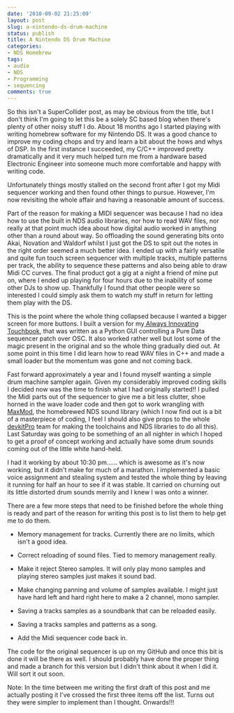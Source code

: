 ```yaml
---
date: '2010-09-02 21:25:09'
layout: post
slug: a-nintendo-ds-drum-machine
status: publish
title: A Nintendo DS Drum Machine
categories:
- NDS Homebrew
tags:
- audio
- NDS
- Programming
- sequencing
comments: true
---
```


So this isn't a SuperCollider post, as may be obvious from the title, but I don't think I'm going to let this be a solely SC based blog when there's plenty of other noisy stuff I do. About 18 months ago I started playing with writing homebrew software for my Nintendo DS. It was a good chance to improve my coding chops and try and learn a bit about the hows and whys of DSP. In the first instance I succeeded, my C/C++ improved pretty dramatically and it very much helped turn me from a hardware based Electronic Engineer into someone much more comfortable and happy with writing code.

Unfortunately things mostly stalled on the second front after I got my Midi sequencer working and then found other things to pursue. However, I'm now revisiting the whole affair and having a reasonable amount of success.

Part of the reason for making a MIDI sequencer was because I had no idea how to use the built in NDS audio libraries, nor how to read WAV files, nor really at that point much idea about how digital audio worked in anything other than a round about way. So offloading the sound generating bits onto Akai, Novation and Waldorf whilst I just got the DS to spit out the notes in the right order seemed a much better idea. I ended up with a fairly versatile and quite fun touch screen sequencer with multiple tracks, multiple patterns per track, the ability to sequence these patterns and also being able to draw Midi CC curves. The final product got a gig at a night a friend of mine put on, where I ended up playing for four hours due to the inability of some other DJs to show up. Thankfully I found that other people were so interested I could simply ask them to watch my stuff in return for letting them play with the DS.

This is the point where the whole thing collapsed because I wanted a bigger screen for more buttons. I built a version for my[ Always Innovating Touchbook](http://www.alwaysinnovating.com/touchbook/), that was written as a Python GUI controlling a Pure Data sequencer patch over OSC. It also worked rather well but lost some of the magic present in the original and so the whole thing gradually died out. At some point in this time I did learn how to read WAV files in C++ and made a small loader but the momentum was gone and not coming back.

Fast forward approximately a year and I found myself wanting a simple drum machine sampler again. Given my considerably improved coding skills I decided now was the time to finish what I had originally started!! I pulled the Midi parts out of the sequencer to give me a bit less clutter, shoe horned in the wave loader code and then got to work wrangling with [MaxMod](http://maxmod.org/), the homebrewed NDS sound library (which I now find out is a bit of a masterpiece of coding, I feel I should also give props to the whole [devkitPro](http://devkitpro.org/) team for making the toolchains and NDS libraries to do all this). Last Saturday was going to be something of an all nighter in which I hoped to get a proof of concept working and actually have some drum sounds coming out of the little white hand-held.

I had it working by about 10:30 pm...... which is awesome as it's now working, but it didn't make for much of a marathon. I implemented a basic voice assignment and stealing system and tested the whole thing by leaving it running for half an hour to see if it was stable. It carried on churning out its little distorted drum sounds merrily and I knew I was onto a winner.

There are a few more steps that need to be finished before the whole thing is ready and part of the reason for writing this post is to list them to help get me to do them.

  * Memory management for tracks. Currently there are no limits, which isn't a good idea.

  * Correct reloading of sound files. Tied to memory management really.

  * Make it reject Stereo samples. It will only play mono samples and playing stereo samples just makes it sound bad.

  * Make changing panning and volume of samples available. I might just have hard left and hard right here to make a 2 channel, mono sampler.

  * Saving a tracks samples as a soundbank that can be reloaded easily.

  * Saving a tracks samples and patterns as a song.

  * Add the Midi sequencer code back in.

The code for the original sequencer is up on my GitHub and once this bit is done it will be there as well. I should probably have done the proper thing and made a branch for this version but I didn't think about it when I did it. Will sort it out soon.

Note: In the time between me writing the first draft of this post and me actually posting it I've crossed the first three items off the list. Turns out they were simpler to implement than I thought. Onwards!!!

